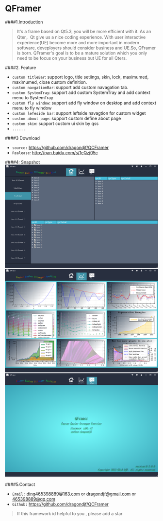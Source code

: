 QFramer 
============
####1.Introduction
>It's a frame based on Qt5.3, you will be more efficient with it. As an Qter，Qt give us a nice coding experience.
With  user interactive experience(UE) become more and more important in modern software, deveployers should consider business and UE.So, QFramer is born. QFramer's goal is to be a mature solution which you only need to be focus on your business but UE for all Qters.

####2. Feature
+ `custom titleBar`: support logo, title setiings, skin, lock, maximumed, maximumed, close custom definition.
+ `custom navgationBar`:  support add custom navagation tab.
+ `custom SystemTray`: support add custom SystemTray and add context menu to SystemTray
+ `custom fly window`: support add fly window on desktop and add context menu to fly window
+ `custom lefeside bar`: support leftside navagtion for custom widget
+ `custom about page`: support custom define about page
+ `custom skin`: support custom ui skin by qss
+ `......`

####3 Download
+ `source:` https://github.com/dragondjf/QCFramer    
+ `Realease`: http://pan.baidu.com/s/1eQzj05c

####4: Snapshot
![6](doc/v0.21_1.png)
![7](doc/v0.21_2.png)
![8](doc/v0.21_3.png)

####5.Contact
+ `Email:` ding465398889@163.com or dragondjf@gmail.com or 465398889@qq.com
+ `Github:` https://github.com/dragondjf/QCFramer

>  If this framework id helpful to you , please add a star 
